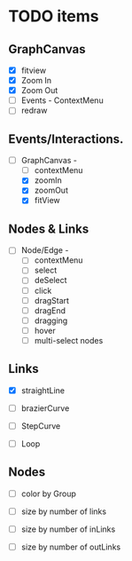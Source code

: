 # TODO items 


## GraphCanvas
- [x] fitview 
- [x] Zoom In 
- [x] Zoom Out 
- [ ] Events - ContextMenu
- [ ] redraw 

## Events/Interactions.
- [ ] GraphCanvas - 
    - [ ] contextMenu
    - [x] zoomIn
    - [x] zoomOut
    - [x] fitView
 
## Nodes & Links 
- [ ] Node/Edge - 
    - [ ] contextMenu
    - [ ] select
    - [ ] deSelect
    - [ ] click
    - [ ] dragStart
    - [ ] dragEnd 
    - [ ] dragging 
    - [ ] hover
    - [ ] multi-select nodes

## Links 
- [x] straightLine
- [ ] brazierCurve
- [ ] StepCurve 
- [ ] Loop 


## Nodes 
- [ ] color by Group 
- [ ] size by number of links 
- [ ] size by number of inLinks 
- [ ] size by number of outLinks  
 
